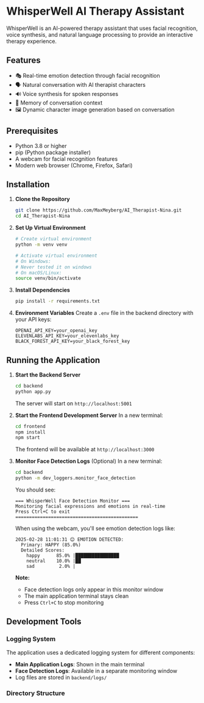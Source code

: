 # WhisperWell AI Therapy Assistant

WhisperWell is an AI-powered therapy assistant that uses facial recognition, voice synthesis, and natural language processing to provide an interactive therapy experience.

## Features

- 🎭 Real-time emotion detection through facial recognition
- 🗣️ Natural conversation with AI therapist characters
- 🔊 Voice synthesis for spoken responses
- 📝 Memory of conversation context
- 🖼️ Dynamic character image generation based on conversation

## Prerequisites

- Python 3.8 or higher
- pip (Python package installer)
- A webcam for facial recognition features
- Modern web browser (Chrome, Firefox, Safari)

## Installation

1. **Clone the Repository**
   ```bash
   git clone https://github.com/MaxMeyberg/AI_Therapist-Nina.git
   cd AI_Therapist-Nina
   ```

2. **Set Up Virtual Environment**
   ```bash
   # Create virtual environment
   python -m venv venv

   # Activate virtual environment
   # On Windows:
   # Never tested it on windows
   # On macOS/Linux:
   source venv/bin/activate
   ```

3. **Install Dependencies**
   ```bash
   pip install -r requirements.txt
   ```

4. **Environment Variables**
   Create a `.env` file in the backend directory with your API keys:
   ```
   OPENAI_API_KEY=your_openai_key
   ELEVENLABS_API_KEY=your_elevenlabs_key
   BLACK_FOREST_API_KEY=your_black_forest_key
   ```

## Running the Application

1. **Start the Backend Server**
   ```bash
   cd backend
   python app.py
   ```
   The server will start on `http://localhost:5001`

2. **Start the Frontend Development Server**
   In a new terminal:
   ```bash
   cd frontend
   npm install
   npm start
   ```
   The frontend will be available at `http://localhost:3000`

3. **Monitor Face Detection Logs** (Optional)
   In a new terminal:
   ```bash
   cd backend
   python -m dev_loggers.monitor_face_detection
   ```
   You should see:
   ```
   === WhisperWell Face Detection Monitor ===
   Monitoring facial expressions and emotions in real-time
   Press Ctrl+C to exit
   =============================================
   ```
   
   When using the webcam, you'll see emotion detection logs like:
   ```
   2025-02-28 11:01:31 😊 EMOTION DETECTED:
     Primary: HAPPY (85.0%)
     Detailed Scores:
       happy      85.0% |████████████████
       neutral    10.0% |██
       sad         2.0% |
   ```

   **Note:** 
   - Face detection logs only appear in this monitor window
   - The main application terminal stays clean
   - Press `Ctrl+C` to stop monitoring

## Development Tools

### Logging System

The application uses a dedicated logging system for different components:

- **Main Application Logs**: Shown in the main terminal
- **Face Detection Logs**: Available in a separate monitoring window
- Log files are stored in `backend/logs/`

### Directory Structure
